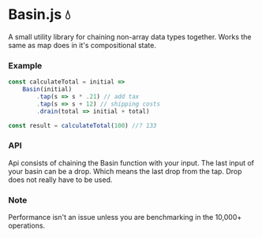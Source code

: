 # Basin.js 💧

A small utility library for chaining non-array data types together. Works the same as map does in it's compositional state.

### Example

```Javascript
const calculateTotal = initial =>
    Basin(initial)
        .tap(s => s * .21) // add tax
        .tap(s => s + 12) // shipping costs
        .drain(total => initial + total)

const result = calculateTotal(100) //? 133
```

### API

Api consists of chaining the Basin function with your input. The last input of your basin can be a drop. Which means the last drop from the tap. Drop does not really have to be used.

### Note
Performance isn't an issue unless you are benchmarking in the 10,000+ operations.
